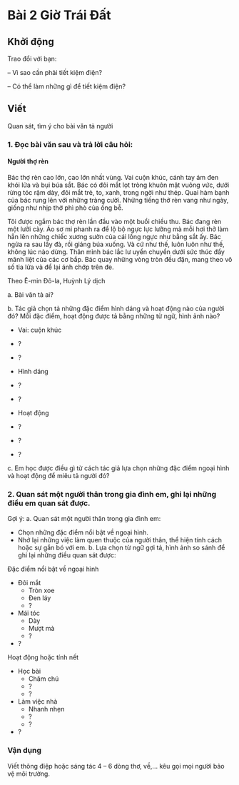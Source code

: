 # Bài 2 Giờ Trái Đất

## Khởi động

Trao đổi với bạn:

– Vì sao cần phải tiết kiệm điện?

– Có thể làm những gì để tiết kiệm điện?

## Viết

Quan sát, tìm ý cho bài văn tả người

### 1. Đọc bài văn sau và trả lời câu hỏi:

#### Người thợ rèn

Bác thợ rèn cao lớn, cao lớn nhất vùng. Vai cuộn khúc, cánh tay ám đen khói lửa và bụi búa sắt. Bác có đôi mắt lọt tròng khuôn mặt vuông vức, dưới rừng tóc rậm dày, đôi mắt trẻ, to, xanh, trong ngời như thép. Quai hàm bạnh của bác rung lên với những tràng cười. Những tiếng thở rèn vang như ngày, giống như nhịp thở phì phò của ống bễ.

Tôi được ngắm bác thợ rèn lần đầu vào một buổi chiều thu. Bác đang rèn một lưỡi cày. Áo sơ mi phanh ra để lộ bộ ngực lực lưỡng mà mỗi hơi thở làm hẳn lên những chiếc xương sườn của cái lồng ngực như bằng sắt ấy. Bác ngửa ra sau lấy đà, rồi giáng búa xuống. Và cứ như thế, luôn luôn như thế, không lúc nào dừng. Thân mình bác lắc lư uyển chuyển dưới sức thúc đẩy mãnh liệt của các cơ bắp. Bác quay những vòng tròn đều đặn, mang theo vô số tia lửa và để lại ánh chớp trên đe.

Theo Ê-min Đô-la, Huỳnh Lý dịch

a. Bài văn tả ai?

b. Tác giả chọn tả những đặc điểm hình dáng và hoạt động nào của người đó? Mỗi đặc điểm, hoạt động được tả bằng những từ ngữ, hình ảnh nào?

- Vai: cuộn khúc
- ?
- ?

- Hình dáng
- ?
- ?

- Hoạt động
- ?
- ?
- ?

c. Em học được điều gì từ cách tác giả lựa chọn những đặc điểm ngoại hình và hoạt động để miêu tả người đó?

### 2. Quan sát một người thân trong gia đình em, ghi lại những điều em quan sát được.
Gợi ý:
a. Quan sát một người thân trong gia đình em:
- Chọn những đặc điểm nổi bật về ngoại hình.
- Nhớ lại những việc làm quen thuộc của người thân, thể hiện tính cách hoặc sự gắn bó với em.
b. Lựa chọn từ ngữ gợi tả, hình ảnh so sánh để ghi lại những điều quan sát được:

Đặc điểm nổi bật về ngoại hình
- Đôi mắt
  - Tròn xoe
  - Đen láy
  - ?
- Mái tóc
  - Dày
  - Mượt mà
  - ?
- ?

Hoạt động hoặc tính nết
- Học bài
  - Chăm chú
  - ?
  - ?
- Làm việc nhà
  - Nhanh nhẹn
  - ?
  - ?
- ?

### Vận dụng

Viết thông điệp hoặc sáng tác 4 – 6 dòng thơ, về,... kêu gọi mọi người bảo vệ môi trường.
